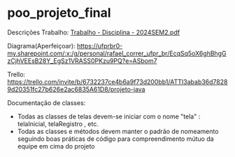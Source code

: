 # poo_projeto_final

Descrições Trabalho: [Trabalho - Disciplina - 2024SEM2.pdf](https://github.com/user-attachments/files/17792600/Trabalho.-.Disciplina.-.2024SEM2.pdf)

Diagrama(Aperfeiçoar): https://ufprbr0-my.sharepoint.com/:x:/g/personal/rafael_correr_ufpr_br/EcqSq5oX6ghBhgGzCjhVEEsB28Y_EgSz1VRASS0PKzu9PQ?e=ASbom7

Trello: https://trello.com/invite/b/6732237ce4b6a9f73d200bb1/ATTI3abab36d78289d20351fc27b626e2ac6835A61D8/projeto-java

Documentação de classes:
- Todas as classes de telas devem-se iniciar com o nome "tela" : telaInicial, telaRegistro , etc.
- Todas as classes e métodos devem manter o padrão de nomeamento seguindo boas práticas de código para compreendimento mútuo da equipe em cima do projeto 
